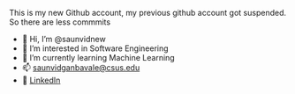 This is my new Github account, my previous github account got suspended. So there are less commmits

- 👋 Hi, I’m @saunvidnew
- 👀 I’m interested in Software Engineering
- 🌱 I’m currently learning Machine Learning
- 📫 saunvidganbavale@csus.edu
- 🚀 [LinkedIn](https://www.linkedin.com/in/saunvid-ganbavale-saundy/)


<!---
saunvidnew/saunvidnew is a ✨ special ✨ repository because its `README.md` (this file) appears on your GitHub profile.
You can click the Preview link to take a look at your changes.
--->
